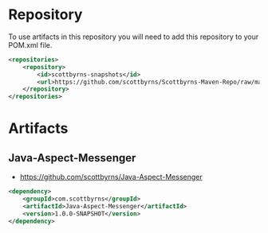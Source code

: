 # Repository

To use artifacts in this repository you will need to add this repository to your POM.xml file.

```xml
<repositories>
    <repository>
        <id>scottbyrns-snapshots</id>
        <url>https://github.com/scottbyrns/Scottbyrns-Maven-Repo/raw/master/snapshots</url>
    </repository>
</repositories>
```

# Artifacts

## Java-Aspect-Messenger

* https://github.com/scottbyrns/Java-Aspect-Messenger 

```xml
<dependency>
    <groupId>com.scottbyrns</groupId>
    <artifactId>Java-Aspect-Messenger</artifactId>
    <version>1.0.0-SNAPSHOT</version>
</dependency>
```